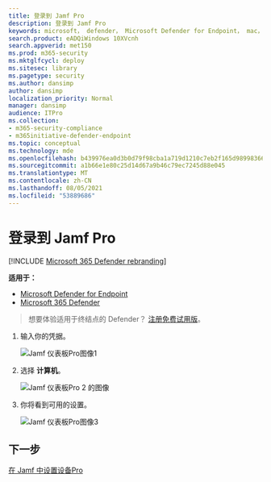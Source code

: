 ```yaml
---
title: 登录到 Jamf Pro
description: 登录到 Jamf Pro
keywords: microsoft， defender， Microsoft Defender for Endpoint， mac， 安装， 部署， 卸载， intune， jamfpro， macos， catalina， mojave， high sierra
search.product: eADQiWindows 10XVcnh
search.appverid: met150
ms.prod: m365-security
ms.mktglfcycl: deploy
ms.sitesec: library
ms.pagetype: security
ms.author: dansimp
author: dansimp
localization_priority: Normal
manager: dansimp
audience: ITPro
ms.collection:
- m365-security-compliance
- m365initiative-defender-endpoint
ms.topic: conceptual
ms.technology: mde
ms.openlocfilehash: b439976ea0d3b0d79f98cba1a719d1210c7eb2f165d989983661aad878f978b8
ms.sourcegitcommit: a1b66e1e80c25d14d67a9b46c79ec7245d88e045
ms.translationtype: MT
ms.contentlocale: zh-CN
ms.lasthandoff: 08/05/2021
ms.locfileid: "53889686"
---
```

# <a name="log-in-to-jamf-pro"></a>登录到 Jamf Pro

[!INCLUDE [Microsoft 365 Defender rebranding](../../includes/microsoft-defender.md)]

**适用于：**
- [Microsoft Defender for Endpoint](https://go.microsoft.com/fwlink/p/?linkid=2154037)
- [Microsoft 365 Defender](https://go.microsoft.com/fwlink/?linkid=2118804)

> 想要体验适用于终结点的 Defender？ [注册免费试用版](https://signup.microsoft.com/create-account/signup?products=7f379fee-c4f9-4278-b0a1-e4c8c2fcdf7e&ru=https://aka.ms/MDEp2OpenTrial?ocid=docs-wdatp-investigateip-abovefoldlink)。

1. 输入你的凭据。

    ![Jamf 仪表板Pro图像1](images/jamf-pro-portal1.png)

2. 选择 **计算机**。

    ![Jamf 仪表板Pro 2 的图像](images/jamf-pro-dashboard.png)

3. 你将看到可用的设置。

     ![Jamf 仪表板Pro图像3](images/jamfpro-settings.png)


## <a name="next-step"></a>下一步
[在 Jamf 中设置设备Pro](mac-jamfpro-device-groups.md)

